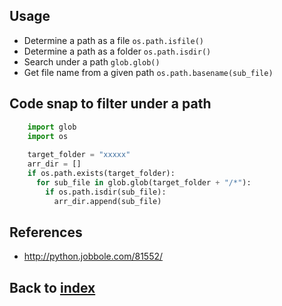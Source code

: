 ## Usage
- Determine a path as a file ` os.path.isfile() `
- Determine a path as a folder ` os.path.isdir() `
- Search under a path ` glob.glob() `
- Get file name from a given path ` os.path.basename(sub_file) `

## Code snap to filter under a path
```python
    import glob
    import os
    
    target_folder = "xxxxx"
    arr_dir = []
    if os.path.exists(target_folder):
      for sub_file in glob.glob(target_folder + "/*"):
        if os.path.isdir(sub_file):
          arr_dir.append(sub_file)
```

## References
- http://python.jobbole.com/81552/

## Back to [index](./index.md)
